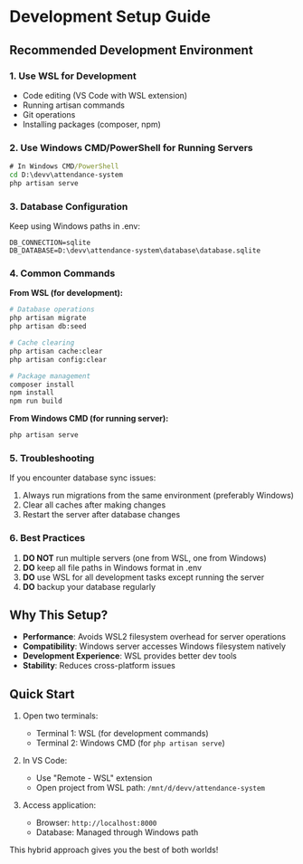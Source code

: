# Development Setup Guide

## Recommended Development Environment

### 1. Use WSL for Development

- Code editing (VS Code with WSL extension)
- Running artisan commands
- Git operations
- Installing packages (composer, npm)

### 2. Use Windows CMD/PowerShell for Running Servers

```cmd
# In Windows CMD/PowerShell
cd D:\devv\attendance-system
php artisan serve
```

### 3. Database Configuration

Keep using Windows paths in .env:

```
DB_CONNECTION=sqlite
DB_DATABASE=D:\devv\attendance-system\database\database.sqlite
```

### 4. Common Commands

**From WSL (for development):**

```bash
# Database operations
php artisan migrate
php artisan db:seed

# Cache clearing
php artisan cache:clear
php artisan config:clear

# Package management
composer install
npm install
npm run build
```

**From Windows CMD (for running server):**

```cmd
php artisan serve
```

### 5. Troubleshooting

If you encounter database sync issues:

1. Always run migrations from the same environment (preferably Windows)
2. Clear all caches after making changes
3. Restart the server after database changes

### 6. Best Practices

1. **DO NOT** run multiple servers (one from WSL, one from Windows)
2. **DO** keep all file paths in Windows format in .env
3. **DO** use WSL for all development tasks except running the server
4. **DO** backup your database regularly

## Why This Setup?

- **Performance**: Avoids WSL2 filesystem overhead for server operations
- **Compatibility**: Windows server accesses Windows filesystem natively
- **Development Experience**: WSL provides better dev tools
- **Stability**: Reduces cross-platform issues

## Quick Start

1. Open two terminals:
   - Terminal 1: WSL (for development commands)
   - Terminal 2: Windows CMD (for `php artisan serve`)

2. In VS Code:
   - Use "Remote - WSL" extension
   - Open project from WSL path: `/mnt/d/devv/attendance-system`

3. Access application:
   - Browser: `http://localhost:8000`
   - Database: Managed through Windows path

This hybrid approach gives you the best of both worlds!
